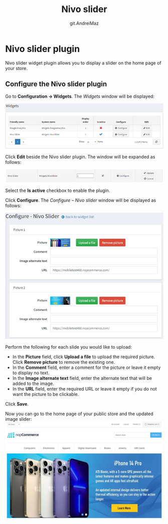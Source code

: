 ﻿---
title: Nivo slider
uid: en/getting-started/design-your-store/nivo-slider
author: git.AndreiMaz
contributors: git.exileDev, git.DmitriyKulagin
---

# Nivo slider plugin

Nivo slider widget plugin allows you to display a slider on the home page of your store.

## Configure the Nivo slider plugin

Go to **Configuration → Widgets**. The *Widgets* window will be displayed:

![Widgets](_static/nivo-slider/nivo-slider-widgets.png)

Click **Edit** beside the Nivo slider plugin. The window will be expanded as follows:

![Nivo Edit](_static/nivo-slider/nivo-slider-edit.png)

Select the **Is active** checkbox to enable the plugin.

Click **Configure**. The *Configure – Nivo slider* window will be displayed as follows:

![Nivo - Configure](_static/nivo-slider/nivo-slider-configure.jpg)

Perform the following for each slide you would like to upload:

* In the **Picture** field, click **Upload a file** to upload the required picture. Click **Remove picture** to remove the existing one.
* In the **Comment** field, enter a comment for the picture or leave it empty to display no text.
* In the **Image alternate text** field, enter the alternate text that will be added to the image.
* In the **URL** field, enter the required URL or leave it empty if you do not want the picture to be clickable.

Click **Save**.

Now you can go to the home page of your public store and the updated image slider:
![Homepage](_static/nivo-slider/homepage.jpg)
